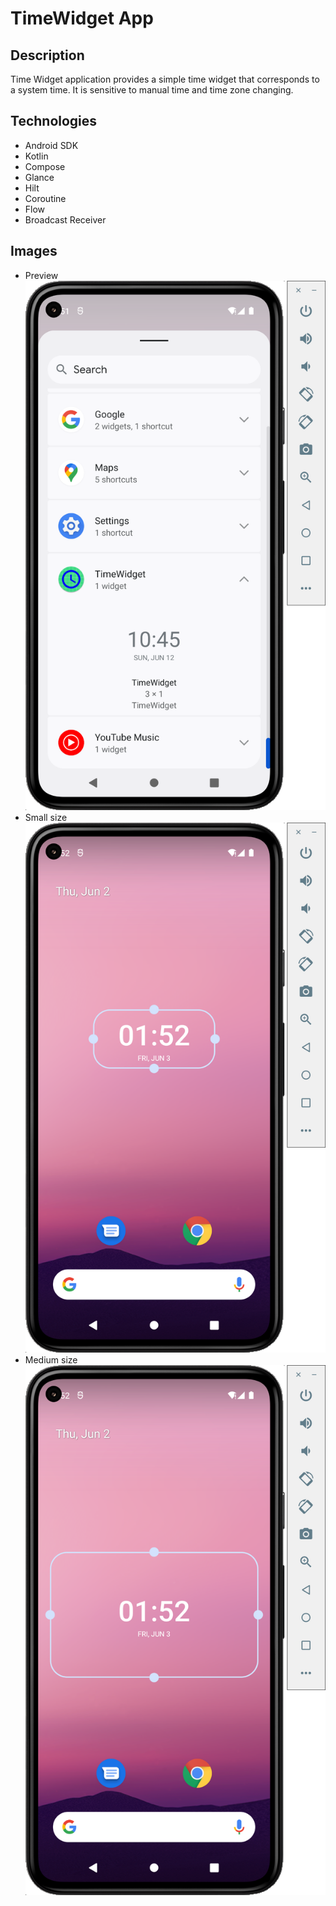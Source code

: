 # TimeWidget App

## Description
Time Widget application provides a simple time widget that corresponds to a system time. It is 
sensitive to manual time and time zone changing.

## Technologies
* Android SDK
* Kotlin
* Compose
* Glance 
* Hilt
* Coroutine
* Flow
* Broadcast Receiver

## Images
- Preview
![Preview](images/1.png)
- Small size
![Small size](images/2.png)
- Medium size
![Medium size](images/3.png)